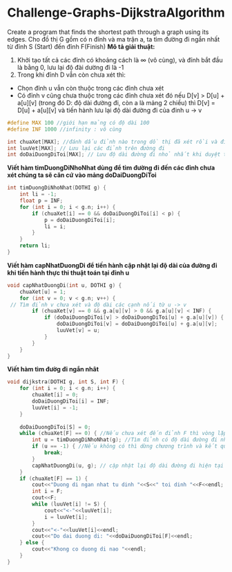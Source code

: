 # Challenge-Graphs-DijkstraAlgorithm
 Create a program that finds the shortest path through a graph using its edges.
Cho đồ thị G gồm có n đỉnh và ma trận a, ta tìm đường đi ngắn nhất từ đỉnh S (Start) đến đỉnh F(Finish)
**Mô tả giải thuật:**
1. Khởi tạo tất cả các đỉnh có khoảng cách là ∞ (vô cùng), và đỉnh bắt đầu là bằng 0, lưu lại độ đài dường đi là -1
2. Trong khi đỉnh D vẫn còn chưa xét thì:
  - Chọn đỉnh u vẫn còn thuộc trong các đỉnh chưa xét 
  - Có đỉnh v cũng chưa thuộc trong các đỉnh chưa xét đó nếu D[v] > D[u] + a[u][v] (trong đó D: độ dài đường đi, còn a là mảng 2 chiều) thì D[v] = D[u] + a[u][v] và tiến hành lưu lại độ dài đường đi của đinh u -> v
```C++
#define MAX 100 //giới hạn mảng có độ dài 100
#define INF 1000 //infinity : vô cùng

int chuaXet[MAX]; //đánh dấu đỉnh nào trong dồ thị đã xét rồi và đỉnh nào chưa xét khi duyệt từ S -> F
int luuVet[MAX]; // Lưu lại các đỉnh trên đường đi
int doDaiDuongDiToi[MAX]; // Lưu độ dài đường đi nhỏ nhất khi duyệt từ S -> F
```
**Viết hàm timDuongDiNhoNhat dùng để tìm đường đi đến các đỉnh chưa xét chúng ta sẽ căn cứ vào mảng doDaiDuongDiToi**
```C++
int timDuongDiNhoNhat(DOTHI g) {
	int li = -1; 
	float p = INF;
	for (int i = 0; i < g.n; i++) {
		if (chuaXet[i] == 0 && doDaiDuongDiToi[i] < p) {
			p = doDaiDuongDiToi[i];
			li = i;
		}
	}
	return li;
}
```
**Viết hàm capNhatDuongDi để tiến hành cập nhật lại độ dài của đường đi khi tiến hành thực thi thuật toán tại đỉnh u**
```C++
void capNhatDuongDi(int u, DOTHI g) {
	chuaXet[u] = 1;
	for (int v = 0; v < g.n; v++) {
 // Tìm đỉnh v chưa xét và độ dài các cạnh nối từ u -> v
		if (chuaXet[v] == 0 && g.a[u][v] > 0 && g.a[u][v] < INF) { 
			if (doDaiDuongDiToi[v] > doDaiDuongDiToi[u] + g.a[u][v]) {
				doDaiDuongDiToi[v] = doDaiDuongDiToi[u] + g.a[u][v];
				luuVet[v] = u;
			}
		}
	}
}
```
**Viết hàm tìm đườg đi ngắn nhât**
```C++
void dijkstra(DOTHI g, int S, int F) {
	for (int i = 0; i < g.n; i++) {
		chuaXet[i] = 0;
		doDaiDuongDiToi[i] = INF;
		luuVet[i] = -1;
	}
	
	doDaiDuongDiToi[S] = 0;
	while (chuaXet[F] == 0) { //Nếu chưa xét đến đỉnh F thì vòng lặp vẫn tiếp tục
		int u = timDuongDiNhoNhat(g); //Tìm đỉnh có độ dài đường đi nhỏ nhất
		if (u == -1) { //Nếu không có thì dừng chương trình và kết quả là không tìm thấy đường đi
			break;
		}
		capNhatDuongDi(u, g); // cập nhật lại độ dài đường đi hiện tại
	}
	if (chuaXet[F] == 1) {
		cout<<"Duong di ngan nhat tu dinh "<<S<<" toi dinh "<<F<<endl;
		int i = F;
		cout<<F;
		while (luuVet[i] != S) {
			cout<<"<-"<<luuVet[i];
			i = luuVet[i];
		}
		cout<<"<-"<<luuVet[i]<<endl;
		cout<<"Do dai duong di: "<<doDaiDuongDiToi[F]<<endl;
	} else {
		cout<<"Khong co duong di nao "<<endl;
	}
}
```
